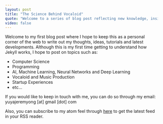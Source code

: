 ```yaml
---
layout: post
title: "The Science Behind Vocaloid"
quote: "Welcome to a series of blog post reflecting new knowledge, insight and thoughts on various topics."
video: false
---
```


Welcome to my first blog post where I hope to keep this as a personal corner of the web to write out my thoughts, ideas, tutorials and latest developments. Although this is my first time getting to understand how Jekyll works, I hope to post on topics such as:

* Computer Science
* Programming
* AI, Machine Learning, Neural Networks and Deep Learning
* Vocaloid and Music Production
* Startup Experiences
* etc...

If you would like to keep in touch with me, you can do so through my email: yuyajeremyong [at] gmail [dot] com

Also, you can subscribe to my atom feel through [here](http://yutarochan.github.io/atom.xml) to get the latest feed in your RSS reader.
